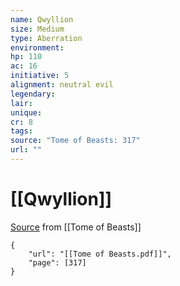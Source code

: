 ```yaml
---
name: Qwyllion
size: Medium
type: Aberration
environment: 
hp: 110
ac: 16
initiative: 5
alignment: neutral evil
legendary: 
lair: 
unique: 
cr: 8
tags: 
source: "Tome of Beasts: 317"
url: ""
---
```

# [[Qwyllion]]

[Source](zotero://open-pdf/library/items/ULEQWHJM?page=317) from [[Tome of Beasts]]

```pdf
{
	"url": "[[Tome of Beasts.pdf]]",
	"page": [317]
}
```

